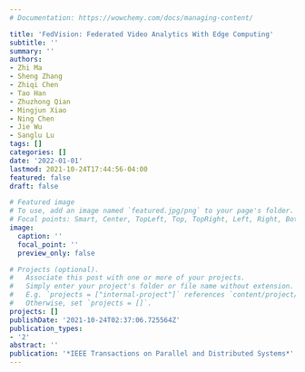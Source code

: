 ```yaml
---
# Documentation: https://wowchemy.com/docs/managing-content/

title: 'FedVision: Federated Video Analytics With Edge Computing'
subtitle: ''
summary: ''
authors:
- Zhi Ma
- Sheng Zhang
- Zhiqi Chen
- Tao Han
- Zhuzhong Qian
- Mingjun Xiao
- Ning Chen
- Jie Wu
- Sanglu Lu
tags: []
categories: []
date: '2022-01-01'
lastmod: 2021-10-24T17:44:56-04:00
featured: false
draft: false

# Featured image
# To use, add an image named `featured.jpg/png` to your page's folder.
# Focal points: Smart, Center, TopLeft, Top, TopRight, Left, Right, BottomLeft, Bottom, BottomRight.
image:
  caption: ''
  focal_point: ''
  preview_only: false

# Projects (optional).
#   Associate this post with one or more of your projects.
#   Simply enter your project's folder or file name without extension.
#   E.g. `projects = ["internal-project"]` references `content/project/deep-learning/index.md`.
#   Otherwise, set `projects = []`.
projects: []
publishDate: '2021-10-24T02:37:06.725564Z'
publication_types:
- '2'
abstract: ''
publication: '*IEEE Transactions on Parallel and Distributed Systems*'
---
```


